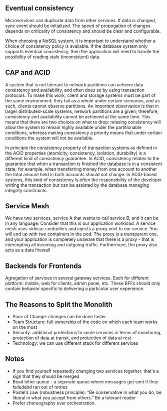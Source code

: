 ## Eventual consistency
Microservices can duplicate data from other services. If data is changed, sync event should be initialized. The speed of propogation of changes depends on criticality of consistency and should be clear and configurable.

When choosing a NoSQL system, it is important to understand whether a choice of consistency policy is
available. If the database system only supports eventual consistency, then the application will need to handle
the possibility of reading stale (inconsistent) data.

## CAP and ACID
A system that is not tolerant to network partitions can achieve data consistency and availability, and often does so by using transaction protocols. To make this work, client and storage systems must be part of the same environment; they fail as a whole under certain scenarios, and as such, clients cannot observe partitions. An important observation is that in larger distributed-scale systems, network partitions are a given; therefore, consistency and availability cannot be achieved at the same time. This means that there are two choices on what to drop: relaxing consistency will allow the system to remain highly available under the partitionable conditions, whereas making consistency a priority means that under certain conditions the system will not be available.

In principle the consistency property of transaction systems as defined in the ACID properties (atomicity, consistency, isolation, durability) is a different kind of consistency guarantee. In ACID, consistency relates to the guarantee that when a transaction is finished the database is in a consistent state; for example, when transferring money from one account to another the total amount held in both accounts should not change. In ACID-based systems, this kind of consistency is often the responsibility of the developer writing the transaction but can be assisted by the database managing integrity constraints.

## Service Mesh
We have two services, service A that wants to call service B, and it can be in any language. Consider that this is our application workload. A service mesh uses sidecar controllers and injects a proxy next to our service. You will end up with two containers in the pod. The proxy is a transparent one, and your application is completely unaware that there is a proxy - that is intercepting all incoming and outgoing traffic. Furthermore, the proxy also acts as a data firewall

## Backends for Frontends
Agregation of services in several gateway services. Each for different platform: mobile, web for clients, admin panel, etc. These BFFs should only contain behavior specific to delivering a particular user experience.

## The Reasons to Split the Monolith
- Pace of Change: changes can be done faster
- Team Structure: full ownership of the code on which each team works on the most
- Security: additional protections to some services in terms of monitoring, protection of data at transit, and protection of data at rest
- Technology: we can use different stack for different services

## Notes
- If you find yourself repeatedly changing two services together, that's a sign that they should be merged
- Вead letter queue - a separate queue where messages got sent if they failedabd ran out of retries
- Postel’s Law (robustness principle): “Be conservative in what you do, be liberal in what you accept from others.” Be a tolerant reader
- Prefer choreography over orchestration.

